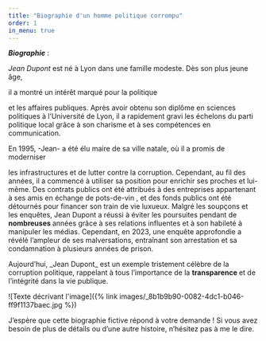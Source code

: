 ```yaml
---
title: "Biographie d'un homme politique corrompu"
order: 1
in_menu: true
---
```

**_Biographie_** :

_Jean Dupont_ est né à Lyon dans une famille modeste. Dès son plus jeune âge, <p class="grave">il a montré un intérêt marqué pour la politique</p> et les affaires publiques. Après avoir obtenu son diplôme en sciences politiques à l’Université de Lyon, il a rapidement gravi les échelons du parti politique local grâce à son charisme et à ses compétences en communication.

<p class="couleur">En 1995, -Jean- a été élu maire de sa ville natale, où il a promis de moderniser </p> les infrastructures et de lutter contre la corruption. Cependant, au fil des années, il a commencé à utiliser sa position pour enrichir ses proches et lui-même.  Des contrats publics ont été attribués à des entreprises appartenant à ses amis en échange de pots-de-vin , et des fonds publics ont été détournés pour financer son train de vie luxueux.
Malgré les soupçons et les enquêtes, Jean Dupont a réussi à éviter les poursuites pendant de <strong>nombreuses </strong> années grâce à ses relations influentes et à son habileté à manipuler les médias. Cependant, en 2023, une enquête approfondie a révélé l’ampleur de ses malversations, entraînant son arrestation et sa condamnation à plusieurs années de prison.

<p class="style">Aujourd’hui, _Jean Dupont_ est un exemple tristement célèbre de la corruption politique, rappelant à tous l’importance de la <strong> transparence </strong> et de l’intégrité dans la vie publique. </p>

![Texte décrivant l'image]({% link images/_8b1b9b90-0082-4dc1-b046-ff9f1137baec.jpg %})

J’espère que cette biographie fictive répond à votre demande ! Si vous avez besoin de plus de détails ou d’une autre histoire, n’hésitez pas à me le dire. 
<a href="https://scribouilli.org/adresse%20personnalisee.html"> </a> 